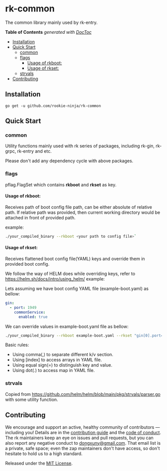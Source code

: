 # rk-common
The common library mainly used by rk-entry.

<!-- START doctoc generated TOC please keep comment here to allow auto update -->
<!-- DON'T EDIT THIS SECTION, INSTEAD RE-RUN doctoc TO UPDATE -->
**Table of Contents**  *generated with [DocToc](https://github.com/thlorenz/doctoc)*

- [Installation](#installation)
- [Quick Start](#quick-start)
  - [common](#common)
  - [flags](#flags)
    - [Usage of rkboot:](#usage-of-rkboot)
    - [Usage of rkset:](#usage-of-rkset)
  - [strvals](#strvals)
- [Contributing](#contributing)

<!-- END doctoc generated TOC please keep comment here to allow auto update -->

## Installation
`go get -u github.com/rookie-ninja/rk-common`

## Quick Start
### common
Utility functions mainly used with rk series of packages, including rk-gin, rk-grpc, rk-entry and etc.

Please don't add any dependency cycle with above packages.

### flags
pflag.FlagSet which contains **rkboot** and **rkset** as key.

#### Usage of rkboot:
Receives path of boot config file path, can be either absolute of relative path.
If relative path was provided, then current working directory would be attached in front of provided path.

example:
```bash
./your_compiled_binary --rkboot <your path to config file>`
```

#### Usage of rkset:
Receives flattened boot config file(YAML) keys and override them in provided boot config.

We follow the way of HELM does while overriding keys, refer to https://helm.sh/docs/intro/using_helm/
example:

Lets assuming we have boot config YAML file (example-boot.yaml) as bellow:
```yaml
gin:
  - port: 1949
    commonService:
      enabled: true
```

We can override values in example-boot.yaml file as bellow:
```bash
./your_compiled_binary --rkboot example-boot.yaml --rkset "gin[0].port=2008,gin[0].commonService.enabled=false"
```

Basic rules:
- Using comma(,) to separate different k/v section.
- Using [index] to access arrays in YAML file.
- Using equal sign(=) to distinguish key and value.
- Using dot(.) to access map in YAML file.

### strvals
Copied from https://github.com/helm/helm/blob/main/pkg/strvals/parser.go with some utility function.

## Contributing
We encourage and support an active, healthy community of contributors &mdash;
including you! Details are in the [contribution guide](CONTRIBUTING.md) and
the [code of conduct](CODE_OF_CONDUCT.md). The rk maintainers keep an eye on
issues and pull requests, but you can also report any negative conduct to
dongxuny@gmail.com. That email list is a private, safe space; even the zap
maintainers don't have access, so don't hesitate to hold us to a high
standard.

Released under the [MIT License](LICENSE).